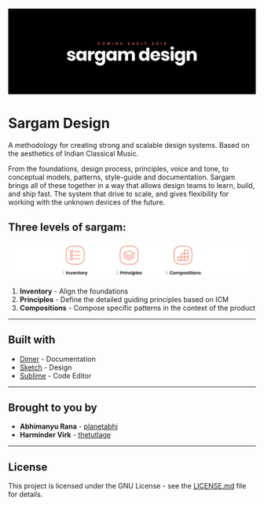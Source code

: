 ![](Help/Images/cover.png)

# Sargam Design

A methodology for creating strong and scalable design systems. Based on the aesthetics of Indian Classical Music.

From the foundations, design process, principles, voice and tone, to conceptual models, patterns, style-guide and documentation.  Sargam brings all of these together in a way that allows design teams to learn, build, and ship fast. 
The system that drive to scale, and gives flexibility for working with the unknown devices of the future.

## Three levels of sargam:

![](Help/Images/levels.png)

1. **Inventory** - Align the foundations
2. **Principles** - Define the detailed guiding principles based on ICM
3. **Compositions** - Compose specific patterns in the context of the product

-----

## Built with

* [Dimer](https://dimerapp.com/) - Documentation
* [Sketch](https://sketchapp.com/) - Design
* [Sublime](https://www.sublimetext.com/) - Code Editor

-----

## Brought to you by

* **Abhimanyu Rana** - [planetabhi](https://github.com/planetabhi)
* **Harminder Virk** - [thetutlage](https://github.com/thetutlage)

-----

## License

This project is licensed under the GNU License - see the [LICENSE.md](Sargam/LICENSE) file for details.
